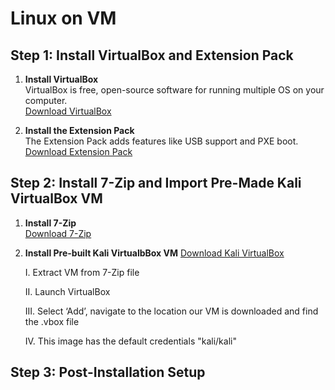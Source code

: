 # Linux on VM

## Step 1: Install VirtualBox and Extension Pack

1. **Install VirtualBox**  
   VirtualBox is free, open-source software for running multiple OS on your computer.  
   [Download VirtualBox](https://www.oracle.com/virtualization/virtualbox/)

2. **Install the Extension Pack**  
   The Extension Pack adds features like USB support and PXE boot.  
   [Download Extension Pack](https://www.oracle.com/virtualization/virtualbox/)

## Step 2: Install 7-Zip and Import Pre-Made Kali VirtualBox VM

1. **Install 7-Zip**  
   [Download 7-Zip](https://www.7-zip.org/)

2. **Install Pre-built Kali VirtualbBox VM**
   [Download Kali VirtualBox](https://www.kali.org/get-kali/#kali-virtual-machines)
   
   I. Extract VM from 7-Zip file
   
   II. Launch VirtualBox
   
   III. Select ‘Add’, navigate to the location our VM is downloaded and find the .vbox file
   
   IV. This image has the default credentials "kali/kali"

## Step 3: Post-Installation Setup

```bash
